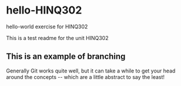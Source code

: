 # hello-HINQ302
hello-world exercise for HINQ302

This is a test readme for the unit HINQ302

## This is an example of branching
Generally Git works quite well, but it can take a while to get your head around the concepts -- which are a little abstract to say the least!





